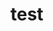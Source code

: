 # test



























































































































